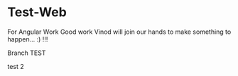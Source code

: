 # Test-Web
For Angular Work
Good work Vinod will join our hands to make something to happen... :) !!!

Branch TEST   

test 2

